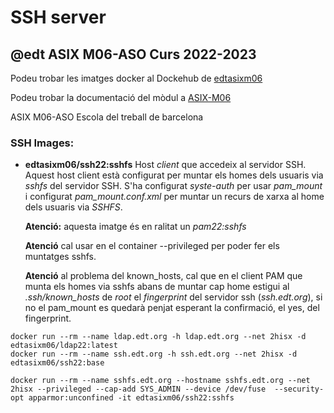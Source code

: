 # SSH server
## @edt ASIX M06-ASO Curs 2022-2023

Podeu trobar les imatges docker al Dockehub de [edtasixm06](https://hub.docker.com/u/edtasixm06/)

Podeu trobar la documentació del mòdul a [ASIX-M06](https://sites.google.com/site/asixm06edt/)

ASIX M06-ASO Escola del treball de barcelona


### SSH Images:

* **edtasixm06/ssh22:sshfs**  Host *client* que accedeix al servidor SSH. Aquest host client
  està configurat per muntar els homes dels usuaris via *sshfs* del servidor SSH. S'ha
  configurat *syste-auth* per usar *pam_mount* i configurat *pam_mount.conf.xml* per muntar
  un recurs de xarxa al home dels usuaris via *SSHFS*.

  **Atenció:** aquesta imatge és en ralitat un *pam22:sshfs*
 
  **Atenció** cal usar en el container --privileged per poder fer els muntatges sshfs.

  **Atenció** al problema del known_hosts, cal que en el client PAM que munta els homes via
  sshfs abans de muntar cap home estigui al *.ssh/known_hosts* de *root* el *fingerprint* del
  servidor ssh (*ssh.edt.org*), si no el pam_mount es quedarà penjat esperant la confirmació,
  el yes, del fingerprint.
  

```
docker run --rm --name ldap.edt.org -h ldap.edt.org --net 2hisx -d edtasixm06/ldap22:latest
docker run --rm --name ssh.edt.org -h ssh.edt.org --net 2hisx -d edtasixm06/ssh22:base

docker run --rm --name sshfs.edt.org --hostname sshfs.edt.org --net 2hisx --privileged --cap-add SYS_ADMIN --device /dev/fuse  --security-opt apparmor:unconfined -it edtasixm06/ssh22:sshfs
```




